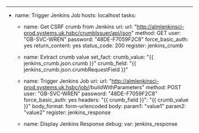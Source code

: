 ---
- name: Trigger Jenkins Job
  hosts: localhost
  tasks:
    - name: Get CSRF crumb from Jenkins
      uri:
        url: "http://almlenkinsci-prod.systems.uk.hsbc/crumbIssuer/api/json"
        method: GET
        user: "GB-SVC-WREN"
        password: "48DE-F7059F2C8"
        force_basic_auth: yes
        return_content: yes
        status_code: 200
      register: jenkins_crumb

    - name: Extract crumb value
      set_fact:
        crumb_value: "{{ jenkins_crumb.json.crumb }}"
        crumb_field: "{{ jenkins_crumb.json.crumbRequestField }}"

    - name: Trigger Jenkins Job
      uri:
        url: "http://almlenkinsci-prod.systems.uk.hsbc/job/<job-name>/buildWithParameters"
        method: POST
        user: "GB-SVC-WREN"
        password: "48DE-F7059F2C8"
        force_basic_auth: yes
        headers:
          "{{ crumb_field }}": "{{ crumb_value }}"
        body_format: form-urlencoded
        body:
          param1: "value1"
          param2: "value2"
      register: jenkins_response

    - name: Display Jenkins Response
      debug:
        var: jenkins_response
